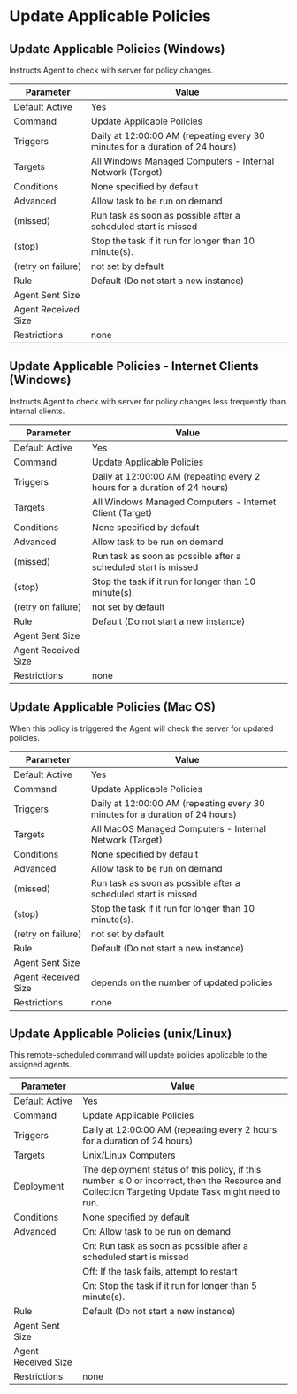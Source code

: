 [title]: # (Update Applicable Policies)
[tags]: # (task)
[priority]: # (5)
# Update Applicable Policies

## Update Applicable Policies (Windows)

Instructs Agent to check with server for policy changes.

| Parameter | Value |
| ----- | ----- |
| Default Active | Yes |
| Command | Update Applicable Policies |
| Triggers | Daily at 12:00:00 AM (repeating every 30 minutes for a duration of 24 hours) |
| Targets | All Windows Managed Computers - Internal Network (Target) |
| Conditions | None specified by default |
| Advanced | Allow task to be run on demand |
| (missed) | Run task as soon as possible after a scheduled start is missed |
| (stop) | Stop the task if it run for longer than 10 minute(s). |
| (retry on failure) | not set by default |
| Rule | Default (Do not start a new instance) |
| Agent Sent Size | |
| Agent Received Size | |
| Restrictions | none |

## Update Applicable Policies - Internet Clients (Windows)

Instructs Agent to check with server for policy changes less frequently than internal clients.

| Parameter | Value |
| ----- | ----- |
| Default Active | Yes |
| Command | Update Applicable Policies |
| Triggers | Daily at 12:00:00 AM (repeating every 2 hours for a duration of 24 hours) |
| Targets | All Windows Managed Computers - Internet Client (Target) |
| Conditions | None specified by default |
| Advanced | Allow task to be run on demand |
| (missed) | Run task as soon as possible after a scheduled start is missed |
| (stop) | Stop the task if it run for longer than 10 minute(s). |
| (retry on failure) | not set by default |
| Rule | Default (Do not start a new instance) |
| Agent Sent Size | |
| Agent Received Size | |
| Restrictions | none |

## Update Applicable Policies (Mac OS)

When this policy is triggered the Agent will check the server for updated policies.

| Parameter | Value |
| ----- | ----- |
| Default Active | Yes |
| Command | Update Applicable Policies |
| Triggers | Daily at 12:00:00 AM (repeating every 30 minutes for a duration of 24 hours) |
| Targets | All MacOS Managed Computers - Internal Network (Target) |
| Conditions | None specified by default |
| Advanced | Allow task to be run on demand |
| (missed) | Run task as soon as possible after a scheduled start is missed |
| (stop) | Stop the task if it run for longer than 10 minute(s). |
| (retry on failure) | not set by default |
| Rule | Default (Do not start a new instance) |
| Agent Sent Size | |
| Agent Received Size | depends on the number of updated policies |
| Restrictions | none |

## Update Applicable Policies (unix/Linux)

This remote-scheduled command will update policies applicable to the assigned agents.

| Parameter | Value |
| ----- | ----- |
| Default Active | Yes |
| Command | Update Applicable Policies |
| Triggers | Daily at 12:00:00 AM (repeating every 2 hours for a duration of 24 hours) |
| Targets | Unix/Linux Computers |
| Deployment | The deployment status of this policy, if this number is 0 or incorrect, then the Resource and Collection Targeting Update Task might need to run.
| Conditions | None specified by default |
| Advanced | On: Allow task to be run on demand |
| | On: Run task as soon as possible after a scheduled start is missed |
| | Off: If the task fails, attempt to restart |
| | On: Stop the task if it run for longer than 5 minute(s). |
| Rule | Default (Do not start a new instance) |
| Agent Sent Size | |
| Agent Received Size | |
| Restrictions | none |

